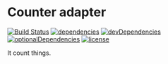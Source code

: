 # Counter adapter

[![Build Status](https://travis-ci.org/tim-hellhake/counter-adapter.svg?branch=master)](https://travis-ci.org/tim-hellhake/counter-adapter)
[![dependencies](https://david-dm.org/tim-hellhake/counter-adapter.svg)](https://david-dm.org/tim-hellhake/counter-adapter)
[![devDependencies](https://david-dm.org/tim-hellhake/counter-adapter/dev-status.svg)](https://david-dm.org/tim-hellhake/counter-adapter?type=dev)
[![optionalDependencies](https://david-dm.org/tim-hellhake/counter-adapter/optional-status.svg)](https://david-dm.org/tim-hellhake/counter-adapter?type=optional)
[![license](https://img.shields.io/badge/license-MPL--2.0-blue.svg)](LICENSE)

It count things.
